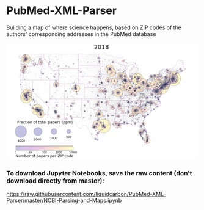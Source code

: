 # PubMed-XML-Parser
Building a map of where science happens, based on ZIP codes of the authors' corresponding addresses in the PubMed database

![2018 PubMed ZIP codes](https://github.com/liquidcarbon/PubMed-XML-Parser/blob/master/2018.png)

### To download Jupyter Notebooks, save the raw content (don't download directly from master):
https://raw.githubusercontent.com/liquidcarbon/PubMed-XML-Parser/master/NCBI-Parsing-and-Maps.ipynb
